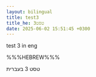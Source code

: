 ```yaml
---
layout: bilingual
title: test3
title_he: טסט3
date: 2025-06-02 15:51:45 +0300
---
```

test 3 in eng

%%%HEBREW%%%

טסט 3 בעברית
